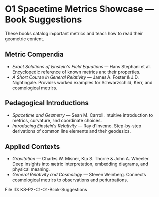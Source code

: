# O1 Spacetime Metrics Showcase — Book Suggestions

These books catalog important metrics and teach how to read their geometric content.

## Metric Compendia
- *Exact Solutions of Einstein's Field Equations* — Hans Stephani et al. Encyclopedic reference of known metrics and their properties.
- *A Short Course in General Relativity* — James A. Foster & J.D. Nightingale. Provides worked examples for Schwarzschild, Kerr, and cosmological metrics.

## Pedagogical Introductions
- *Spacetime and Geometry* — Sean M. Carroll. Intuitive introduction to metrics, curvature, and coordinate choices.
- *Introducing Einstein's Relativity* — Ray d'Inverno. Step-by-step derivations of common line elements and their geodesics.

## Applied Contexts
- *Gravitation* — Charles W. Misner, Kip S. Thorne & John A. Wheeler. Deep insights into metric interpretation, embedding diagrams, and physical meaning.
- *General Relativity and Cosmology* — Steven Weinberg. Connects cosmological metrics to observations and perturbations.

File ID: K8-P2-C1-O1-Book-Suggestions
